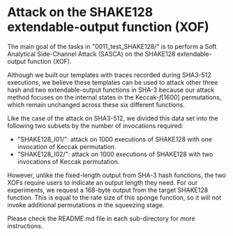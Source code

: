 # Attack on the SHAKE128 extendable-output function (XOF)

The main goal of the tasks in "0011\_test\_SHAKE128/" is to perform a Soft Analytical Side-Channel Attack (SASCA) on the SHAKE128 extendable-output function (XOF).

Although we built our templates with traces recorded during SHA3-512 executions, we believe these templates can be used to attack other three hash and two extendable-output functions in SHA-3 because our attack method focuses on the internal states in the Keccak-_f_[1600] permutations, which remain unchanged across these six different functions.

Like the case of the attack on SHA3-512, we divided this data set into the following two subsets by the number of invocations required:

 - "SHAKE128\_I01/": attack on 1000 executions of SHAKE128 with one invocation of Keccak permutation.
 - "SHAKE128\_I02/": attack on 1000 executions of SHAKE128 with two invocations of Keccak permutation.

However, unlike the fixed-length output from SHA-3 hash functions, the two XOFs require users to indicate an output length they need. For our experiments, we request a 168-byte output from the target SHAKE128 function. This is equal to the rate size of this sponge function, so it will not invoke additional permutations in the squeezing stage.  

Please check the README.md file in each sub-directory for more instructions.


